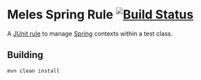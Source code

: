 # Meles Spring Rule [![Build Status](https://travis-ci.org/neilg/spring-rule.svg?branch=develop)](https://travis-ci.org/neilg/spring-rule)

A [JUnit rule](https://github.com/junit-team/junit/wiki/Rules) to manage [Spring](https://spring.io) contexts within a test class.
 
## Building
   
```shell
mvn clean install
```

